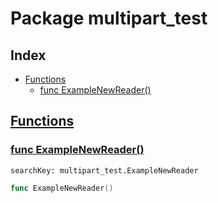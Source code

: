 # Package multipart_test

## Index

* [Functions](#func)
    * [func ExampleNewReader()](#ExampleNewReader)


## <a id="func" href="#func">Functions</a>

### <a id="ExampleNewReader" href="#ExampleNewReader">func ExampleNewReader()</a>

```
searchKey: multipart_test.ExampleNewReader
```

```Go
func ExampleNewReader()
```

